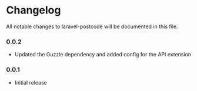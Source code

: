 # Changelog

All notable changes to laravel-postcode will be documented in this file.

### 0.0.2
- Updated the Guzzle dependency and added config for the API extension

### 0.0.1
- Initial release
